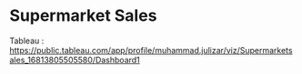 # Supermarket Sales 



Tableau : https://public.tableau.com/app/profile/muhammad.julizar/viz/Supermarketsales_16813805505580/Dashboard1 <br>



